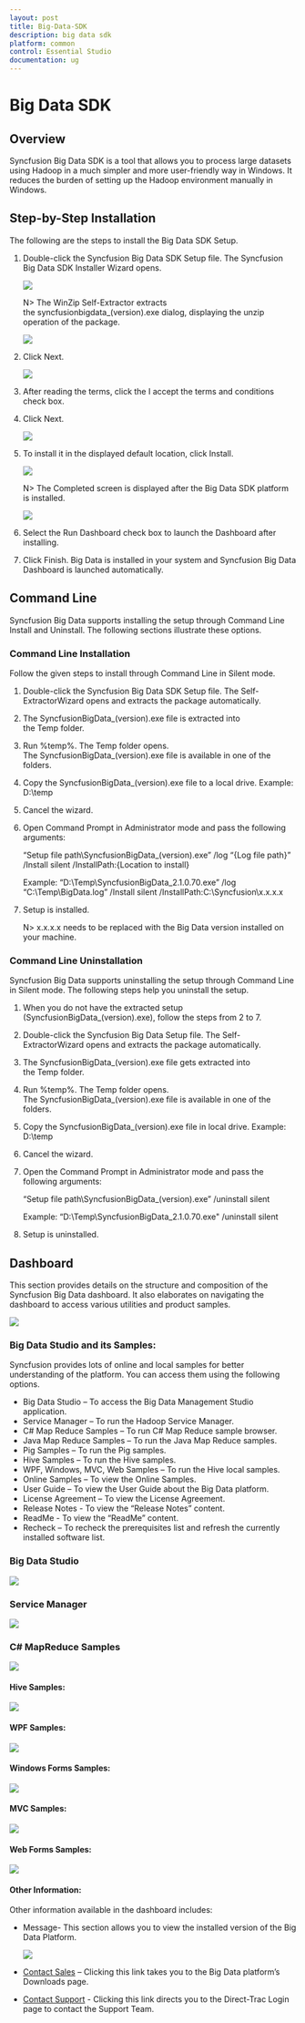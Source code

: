 ```yaml
---
layout: post
title: Big-Data-SDK
description: big data sdk
platform: common
control: Essential Studio
documentation: ug
---
```


# Big Data SDK

## Overview

Syncfusion Big Data SDK is a tool that allows you to process large datasets using Hadoop in a much simpler and more user-friendly way in Windows. It reduces the burden of setting up the Hadoop environment manually in Windows.

## Step-by-Step Installation

The following are the steps to install the Big Data SDK Setup.

1. Double-click the Syncfusion Big Data SDK Setup file. The Syncfusion Big Data SDK Installer Wizard opens.

   ![](Big-Data-Sdk_images/Step-by-Step-Installation_img1.png)
   
   N> The WinZip Self-Extractor extracts the syncfusionbigdata_(version).exe dialog, displaying the unzip operation of the package. 

   ![](Big-Data-Sdk_images/Step-by-Step-Installation_img3.png)

2. Click Next.

   ![](Big-Data-Sdk_images/Step-by-Step-Installation_img4.png)

3. After reading the terms, click the I accept the terms and conditions check box.

4. Click Next.

   ![](Big-Data-Sdk_images/Step-by-Step-Installation_img5.png)

9. To install it in the displayed default location, click Install.

   ![](Big-Data-Sdk_images/Step-by-Step-Installation_img6.png)

   N> The Completed screen is displayed after the Big Data SDK platform is installed.

   ![](Big-Data-Sdk_images/Step-by-Step-Installation_img8.png)

7. Select the Run Dashboard check box to launch the Dashboard after installing.

8. Click Finish. Big Data is installed in your system and Syncfusion Big Data Dashboard is launched automatically.


## Command Line 

Syncfusion Big Data supports installing the setup through Command Line Install and Uninstall. The following sections illustrate these options. 


### Command Line Installation

Follow the given steps to install through Command Line in Silent mode.

1. Double-click the Syncfusion Big Data SDK Setup file. The Self-ExtractorWizard opens and extracts the package automatically.
2. The SyncfusionBigData_(version).exe file is extracted into the Temp folder. 
3. Run %temp%. The Temp folder opens. The SyncfusionBigData_(version).exe file is available in one of the folders.
4. Copy the SyncfusionBigData_(version).exe file to a local drive. Example: D:\temp
5. Cancel the wizard.
6. Open Command Prompt in Administrator mode and pass the following arguments:

   “Setup file path\SyncfusionBigData_(version).exe” /log “{Log file path}” /Install silent /InstallPath:{Location to install}

    Example: “D:\Temp\SyncfusionBigData_2.1.0.70.exe” /log “C:\Temp\BigData.log” /Install silent /InstallPath:C:\Syncfusion\x.x.x.x

7. Setup is installed.
   
   N> x.x.x.x needs to be replaced with the Big Data version installed on your machine.
   

### Command Line Uninstallation

Syncfusion Big Data supports uninstalling the setup through Command Line in Silent mode. The following steps help you uninstall the setup. 

1. When you do not have the extracted setup (SyncfusionBigData_(version).exe), follow the steps from 2 to 7.
2. Double-click the Syncfusion Big Data Setup file. The Self-ExtractorWizard opens and extracts the package automatically.
3. The SyncfusionBigData_(version).exe file gets extracted into the Temp folder.
4. Run %temp%. The Temp folder opens. The SyncfusionBigData_(version).exe file is available in one of the folders.
5. Copy the SyncfusionBigData_(version).exe file in local drive. Example: D:\temp
6. Cancel the wizard.
7. Open the Command Prompt in Administrator mode and pass the following arguments: 

   “Setup file path\SyncfusionBigData_(version).exe” /uninstall silent

   Example: “D:\Temp\SyncfusionBigData_2.1.0.70.exe" /uninstall silent

8. Setup is uninstalled.

## Dashboard

This section provides details on the structure and composition of the Syncfusion Big Data dashboard. It also elaborates on navigating the dashboard to access various utilities and product samples.



![](Big-Data-Sdk_images/Dashboard_img1.png)



### Big Data Studio and its Samples:

Syncfusion provides lots of online and local samples for better understanding of the platform. You can access them using the following options.  

* Big Data Studio – To access the Big Data Management Studio application.
* Service Manager – To run the Hadoop Service Manager.
* C# Map Reduce Samples – To run C# Map Reduce sample browser.
* Java Map Reduce Samples – To run the Java Map Reduce samples.
* Pig Samples – To run the Pig samples.
* Hive Samples – To run the Hive samples.
* WPF, Windows, MVC, Web Samples – To run the Hive local samples.
* Online Samples – To view the Online Samples.
* User Guide – To view the User Guide about the Big Data platform.
* License Agreement – To view the License Agreement.
* Release Notes - To view the “Release Notes” content.
* ReadMe - To view the “ReadMe” content.
* Recheck – To recheck the prerequisites list and refresh the currently installed software list.

### Big Data Studio

![](Big-Data-Sdk_images/Big-Data-Studio_img1.png)

### Service Manager

![](Big-Data-Sdk_images/Service-Manager_img1.png)

### C# MapReduce Samples



![](Big-Data-Sdk_images/C-MapReduce-Samples_img1.png)



#### Hive Samples:



![](Big-Data-Sdk_images/C-MapReduce-Samples_img2.png)



#### WPF Samples:



![](Big-Data-Sdk_images/C-MapReduce-Samples_img3.png)



#### Windows Forms Samples:



![](Big-Data-Sdk_images/C-MapReduce-Samples_img4.png)



#### MVC Samples: 



![](Big-Data-Sdk_images/C-MapReduce-Samples_img5.png)



#### Web Forms Samples: 



![](Big-Data-Sdk_images/C-MapReduce-Samples_img6.png)



#### Other Information:

Other information available in the dashboard includes:

* Message- This section allows you to view the installed version of the Big Data Platform.

  ![](Big-Data-Sdk_images/C-MapReduce-Samples_img7.png)

* [Contact Sales](http://www.syncfusion.com/downloads/bigdata/confirmation) – Clicking this link takes you to the Big Data platform’s Downloads page.

* [Contact Support](http://www.syncfusion.com/Account/Logon?ReturnUrl=%2fsupport%2fdirecttrac) - Clicking this link directs you to the Direct-Trac Login page to contact the Support Team.
